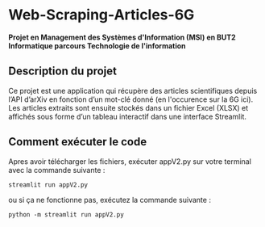 # Web-Scraping-Articles-6G
__Projet en Management des Systèmes d'Information (MSI) en BUT2 Informatique parcours Technologie de l'information__

## Description du projet
Ce projet est une application qui récupère des articles scientifiques depuis l’API d’arXiv en fonction d’un mot-clé donné (en l'occurence sur la 6G ici). 
Les articles extraits sont ensuite stockés dans un fichier Excel (XLSX) et affichés sous forme d’un tableau interactif dans une interface Streamlit.

## Comment exécuter le code 

Apres avoir télécharger les fichiers, exécuter appV2.py sur votre terminal avec la commande suivante :
```
streamlit run appV2.py
```
ou si ça ne fonctionne pas, exécutez la commande suivante :
```
python -m streamlit run appV2.py
```